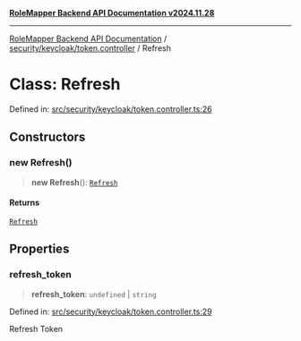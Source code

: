 [**RoleMapper Backend API Documentation v2024.11.28**](../../../../README.md)

***

[RoleMapper Backend API Documentation](../../../../modules.md) / [security/keycloak/token.controller](../README.md) / Refresh

# Class: Refresh

Defined in: [src/security/keycloak/token.controller.ts:26](https://github.com/FlowCraft-AG/RoleMapper/blob/431ad1c9b0d708a278f2d2969907ccf8ac66ccc1/backend/src/security/keycloak/token.controller.ts#L26)

## Constructors

### new Refresh()

> **new Refresh**(): [`Refresh`](Refresh.md)

#### Returns

[`Refresh`](Refresh.md)

## Properties

### refresh\_token

> **refresh\_token**: `undefined` \| `string`

Defined in: [src/security/keycloak/token.controller.ts:29](https://github.com/FlowCraft-AG/RoleMapper/blob/431ad1c9b0d708a278f2d2969907ccf8ac66ccc1/backend/src/security/keycloak/token.controller.ts#L29)

Refresh Token
